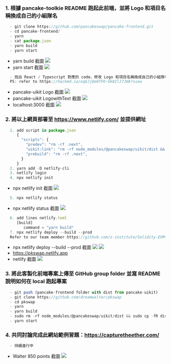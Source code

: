 ### 1. 根據 pancake-toolkie README 跑起此前端，並將 Logo 和項目名稱換成自己的小組隊名
```js
  - git clone https://github.com/pancakeswap/pancake-frontend.git
  - cd pancake-frontend/
  - yarn
  - cat package.json
  - yarn build
  - yarn start
```
- yarn build 截圖 ![](./hw1_yarn_build.png)
- yarn start 截圖 ![](./hw1_yarn_start.png)
```js
  - 找出 React / Typescript 對應的 code，修改 Logo 和項目名稱換成自己的小組隊名
  PS: refer to https://hackmd.io/oqGJjQe6TFO-Uk8IlJ7JHA?view
```
- pancake-uikit Logo 截圖 ![](./hw2_logo1.png)
- pancake-uikit LogowithText 截圖 ![](./hw2_logowithtext1.png)
- localhost:3000 截圖 ![](./hw2_localhost.png)

### 2. 將以上網頁部署至 https://www.netlify.com/ 並提供網址
```js
  1. add script in package.json
     {
       "scripts": {
         "predev": "rm -rf .next",
         "uikit:link": "rm -rf node_modules/@pancakeswap/uikit/dist && cp -fR ../pancake-toolkit/packages/pancake-uikit/dist node_modules/@pancakeswap/uikit/dist",
         "prebuild": "rm -rf .next",
       }
     }
  2. yarn add -D netlify-cli
  3. netlify login
  4. npx netlify init
```
- npx netlify init 截圖 ![](./hw2_netlify_npx_netlify_init.png)
```js
  5. npx netlify status
```
- npx netlify status 截圖 ![](./hw2_netlify_status.png)
```js
  6. add lines netlify.toml
     [build]
        command = "yarn build"
  7. npx netlify deploy --build --prod
  Refer to our team member https://github.com/z-institute/Solidity-EVM-Dev-Batch-1-HW/tree/Z21124004/W6/Group_coding/hw_1
```
- npx netlify deploy --build --prod 截圖 ![](./hw2_netlify_deploy_build1.png)
  ![](./hw2_netlify_deploy_build2.png)
- https://pkswap.netlify.app
- netlify 截圖 ![](./hw2_netlify.png)

### 3. 將此客製化前端專案上傳至 GitHub group folder 並寫 README 說明如何在 local 跑起專案
```js
  - git push (pancake-frontend folder with dist from pancake-uikit)
  - git clone https://github.com/dreamwalter/pkswap
  - cd pkswap
  - yarn
  - yarn build
  - sudo rm -rf node_modules/@pancakeswap/uikit/dist && sudo cp -fR dist node_modules/@pancakeswap/uikit && sudo rm -rf dist
  - yarn start
```

### 4. 共同討論完成此網站範例習題：https://capturetheether.com/
```js
  - 持續進行中
```
- Walter 850 points 截圖 ![](./hw4_score.png)
